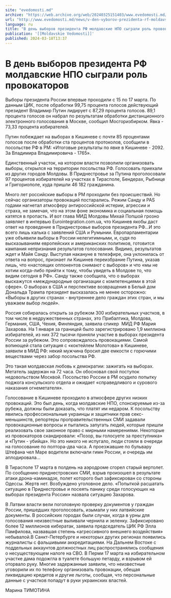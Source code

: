 ```yaml
---
site: "evedomosti.md"
archive: "https://web.archive.org/web/20240325151403/www.evedomosti.md/news/v-den-vyborov-prezidenta-rf-moldavskie-npo-sygrali-rol-provo"
url: "http://www.evedomosti.md/news/v-den-vyborov-prezidenta-rf-moldavskie-npo-sygrali-rol-provo"
language: ru
title: "В день выборов президента РФ молдавские НПО сыграли роль провокаторов"
publication: '[[Moldavskie Vedomosti]]'
published: 2024-03-18T13:37
---
```


# В день выборов президента РФ молдавские НПО сыграли роль провокаторов

Выборы президента России впервые проходили с 15 по 17 марта. По данным ЦИК, после обработки 99,75 процента голосов действующий президент Владимир Путин лидирует с 87,29 процента голосов. 89,1 процента голосов он набрал по результатам обработки дистанционного электронного голосования в Москве, сообщил Мосгоризбирком. Явка - 73,33 процента избирателей.

Путин побеждает на выборах в Кишиневе с почти 85 процентами голосов после обработки ста процентов протоколов, сообщили в посольстве РФ в РМ: «Итоговые результаты по явке в Кишиневе - 2092. За Владимира Владимировича - 1765».

Единственный участок, на котором власти позволили организовать выборы, открылся на территории посольства РФ. Голосовать приехали из других городов Молдовы. В Приднестровье за Путина проголосовали 97 процентов избирателей на участках в Тирасполе, Бендерах, Рыбнице и Григориополе, куда пришли 46 182 гражданина.

Много лет российские выборы в РМ проходили без происшествий. Но сейчас организаторы провокаций постарались. Режим Санду и PAS годами нагнетал атмосферу антироссийской истерии, агрессии и страха, не замечая, что на этом фоне экономика и социальная помощь катятся в пропасть. И вот глава МИД Молдовы Михай Попшой грозно заявляет в интервью Eurointegration.com.ua, что Кишинев якобы даст ответ на проведение в Приднестровье выборов президента РФ...И это всего лишь калька с заявлений США и Румынии. Европарламентарии уже объявили выборы в России нелегитимными, и, судя по высказываниям европейских и американских политиков, готовится кампания непризнания результатов голосования. Видимо, результатов ждет и Майя Санду. Выступая накануне в телеэфире, она уклонилась от ответа на вопрос, признает ли Кишинев переизбрание Путина, указав лишь, что «настоящих оппонентов снимают с выборов» и что «мы не хотим когда-либо прийти к тому, чтобы увидеть в Молдове то, что видим сегодня в РФ». Санду также сообщила, что о выборах выскажутся «международные организации с компетенциями в этой сфере». О выборах в США и перспективе возвращения в Белый дом Дональда Трампа президент высказалась не менее осторожно: «Выборы в других странах - внутреннее дело граждан этих стран, и мы уважаем выбор людей».

Россия собиралась открыть за рубежом 300 избирательных участков, в том числе в недружественных странах, это Прибалтика, Молдова, Германия, США, Чехия, Финляндия, заявила спикер  МИД РФ Мария Захарова. На 1 января за границей было зарегистрировано 1,9 миллиона избирателей, из них 372 тысячи приняли участие в выборах президента России за рубежом. Это сопровождалось провокациями. Самой вопиющей стала ситуация с «коктейлем Молотова» в Кишиневе, заявили в МИД РФ: некий мужчина бросил две емкости с горючими веществами через забор посольства РФ.

Это такая молдавская любовь к демократии: зажигать на выборах. Метатель задержан на 72 часа. Он обосновал свой поступок недовольством Москвой. Посольство России в РМ осудило попытку поджога консульского отдела и ожидает «справедливого и сурового наказания огнеметателя».

Голосование в Кишиневе проходило в атмосфере других низких провокаций. Это был день, когда молдавские НПО, спонсируемые из-за рубежа, должны были доказать, что платят им недаром. К посольству явились профессиональные украинцы и защитники прав секс-меньшинств, репортеры проправительственных СМИ задавали провокационные вопросы и пытались запугать людей, которые пришли реализовать свое законное право с мирными намерениями. Некоторые из провокаторов скандировали: «Позор, вы голосуете за преступника» и «Путин - убийца». Но это никого не испугало, люди стояли в очереди на голосование по полтора-два часа. А проезжавшие по бульвару Штефана чел Маре водители включали гимн России, и очередь им аплодировала…

В Тирасполе 17 марта в полдень на аэродроме сгорел старый вертолет. По сообщению приднестровских СМИ, взрыв произошел в результате атаки дрона-камикадзе, полет которого был зафиксирован со стороны Одессы. Жертв нет. Возбуждено уголовное дело. «Попыткой расшатать ситуацию в Приднестровье и посеять панику среди голосующих на выборах президента России» назвала ситуацию Захарова.

В Латвии власти вели поголовную проверку документов у граждан России, пришедших проголосовать, изымали у них латвийские документы. В российских городах были случаи, когда в урны для голосования неизвестные выливали чернила и зеленку. Зафиксировано более 12 миллионов кибератак, заявила председатель ЦИК РФ Элла Памфилова, назвавшая степень «агрессивного внешнего воздействия» небывалой.В Санкт-Петербурге и некоторых других регионах появились журналисты с фальшивыми аккредитациями. На Дальнем Востоке с поддельных аккаунтов должностных лиц распространялись сообщения о несуществующем налоге на СВО. В Перми 17 марта на избирательном участке дама подожгла в туалете большую петарду, и взрывом ей оторвало руку. Многие задержанные заявили, что неизвестные уговорили их по телефону организовать провокации, обещая ликвидацию кредитов и другие льготы, сообщая, что персональные данные с участков попадут в руки украинских властей.

Марина ТИМОТИНА